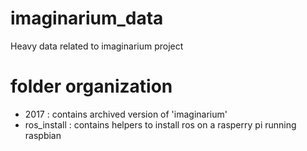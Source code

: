 # imaginarium_data
Heavy data related to imaginarium project

# folder organization
 - 2017 : contains archived version of 'imaginarium'
 - ros_install : contains helpers to install ros on a rasperry pi running raspbian
 
